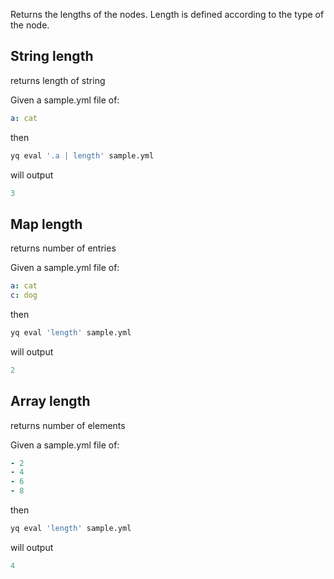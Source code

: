 Returns the lengths of the nodes. Length is defined according to the type of the node.

## String length
returns length of string

Given a sample.yml file of:
```yaml
a: cat
```
then
```bash
yq eval '.a | length' sample.yml
```
will output
```yaml
3
```

## Map length
returns number of entries

Given a sample.yml file of:
```yaml
a: cat
c: dog
```
then
```bash
yq eval 'length' sample.yml
```
will output
```yaml
2
```

## Array length
returns number of elements

Given a sample.yml file of:
```yaml
- 2
- 4
- 6
- 8
```
then
```bash
yq eval 'length' sample.yml
```
will output
```yaml
4
```

